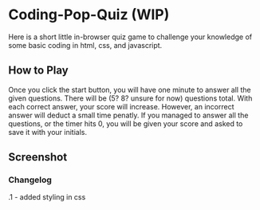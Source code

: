 # Coding-Pop-Quiz (WIP)

Here is a short little in-browser quiz game to challenge your knowledge of some basic coding in html, css, and javascript.

## How to Play

Once you click the start button, you will have one minute to answer all the given questions. There will be (5? 8? unsure for now) questions total. With each correct answer, your score will increase. However, an incorrect answer will deduct a small time penatly. If you managed to answer all the questions, or the timer hits 0, you will be given your score and asked to save it with your initials.

## Screenshot 






### Changelog

.1 - added styling in css